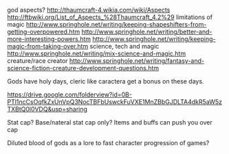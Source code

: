 god aspects? http://thaumcraft-4.wikia.com/wiki/Aspects http://ftbwiki.org/List_of_Aspects_%28Thaumcraft_4.2%29
limitations of magic http://www.springhole.net/writing/keeping-shapeshifters-from-getting-overpowered.htm http://www.springhole.net/writing/better-and-more-interesting-powers.htm http://www.springhole.net/writing/keeping-magic-from-taking-over.htm
science, tech and magic http://www.springhole.net/writing/mix-science-and-magic.htm
creature/race creator http://www.springhole.net/writing/fantasy-and-science-fiction-creature-development-questions.htm


Gods have holy days, cleric like caractera get a bonus on these days.

https://drive.google.com/folderview?id=0B-PTl1ncCsOqfkZxUnVpQ3NocTBFbUswckFuVXE1MnZBbGJDLTA4dkR5aW5zTXBtQ0l0VDQ&usp=sharing



Stat cap?
Base/nateral stat cap only? Items and buffs can push you over cap


Diluted blood of gods as a lore to fast character progression of games?